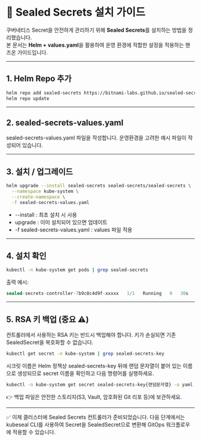 # 🔐 Sealed Secrets 설치 가이드

쿠버네티스 Secret을 안전하게 관리하기 위해 **Sealed Secrets**를 설치하는 방법을 정리했습니다.  
본 문서는 **Helm + values.yaml**을 활용하여 운영 환경에 적합한 설정을 적용하는 핸즈온 가이드입니다.  

---

## 1. Helm Repo 추가

```bash
helm repo add sealed-secrets https://bitnami-labs.github.io/sealed-secrets
helm repo update
```

---

## 2. sealed-secrets-values.yaml

sealed-secrets-values.yaml 파일을 작성합니다.
운영환경을 고려한 예시 파일이 작성되어 있습니다.

---

## 3. 설치 / 업그레이드

```bash
helm upgrade --install sealed-secrets sealed-secrets/sealed-secrets \
  --namespace kube-system \
  --create-namespace \
  -f sealed-secrets-values.yaml
```
- --install : 최초 설치 시 사용
- upgrade : 이미 설치되어 있으면 업데이트
- -f sealed-secrets-values.yaml : values 파일 적용

---

## 4. 설치 확인

```bash
kubectl -n kube-system get pods | grep sealed-secrets
```
출력 예시:
```csharp
sealed-secrets-controller-7b9c8c4d9f-xxxxx   1/1   Running   0   30s
```

---

## 5. RSA 키 백업 (중요 ⚠️)

컨트롤러에서 사용하는 RSA 키는 반드시 백업해야 합니다.
키가 손실되면 기존 SealedSecret을 복호화할 수 없습니다.

```bash
kubectl get secret -n kube-system | grep sealed-secrets-key
```

시크릿 이름은 Helm 정책상 sealed-secrets-key 뒤에 랜덤 문자열이 붙어 있는 이름으로 생성되므로 secret 이름을 확인하고 다음 명령어를 실행하세요.


```bash
kubectl -n kube-system get secret sealed-secrets-key{랜덤문자열} -o yaml > sealed-secrets-key-backup.yaml
```
👉 백업 파일은 안전한 스토리지(S3, Vault, 암호화된 Git 리포 등)에 보관하세요.

---

✅ 이제 클러스터에 Sealed Secrets 컨트롤러가 준비되었습니다.
다음 단계에서는 kubeseal CLI를 사용하여 Secret을 SealedSecret으로 변환해 GitOps 워크플로우에 적용할 수 있습니다.
